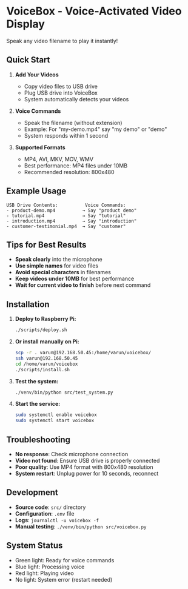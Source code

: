 # VoiceBox - Voice-Activated Video Display

Speak any video filename to play it instantly!

## Quick Start

1. **Add Your Videos**
   - Copy video files to USB drive
   - Plug USB drive into VoiceBox
   - System automatically detects your videos

2. **Voice Commands**
   - Speak the filename (without extension)
   - Example: For "my-demo.mp4" say "my demo" or "demo"
   - System responds within 1 second

3. **Supported Formats**
   - MP4, AVI, MKV, MOV, WMV
   - Best performance: MP4 files under 10MB
   - Recommended resolution: 800x480

## Example Usage

```
USB Drive Contents:          Voice Commands:
- product-demo.mp4          → Say "product demo"
- tutorial.mp4              → Say "tutorial" 
- introduction.mp4          → Say "introduction"
- customer-testimonial.mp4  → Say "customer"
```

## Tips for Best Results

- **Speak clearly** into the microphone
- **Use simple names** for video files
- **Avoid special characters** in filenames
- **Keep videos under 10MB** for best performance
- **Wait for current video to finish** before next command

## Installation

1. **Deploy to Raspberry Pi:**
   ```bash
   ./scripts/deploy.sh
   ```

2. **Or install manually on Pi:**
   ```bash
   scp -r . varun@192.168.50.45:/home/varun/voicebox/
   ssh varun@192.168.50.45
   cd /home/varun/voicebox
   ./scripts/install.sh
   ```

3. **Test the system:**
   ```bash
   ./venv/bin/python src/test_system.py
   ```

4. **Start the service:**
   ```bash
   sudo systemctl enable voicebox
   sudo systemctl start voicebox
   ```

## Troubleshooting

- **No response**: Check microphone connection
- **Video not found**: Ensure USB drive is properly connected
- **Poor quality**: Use MP4 format with 800x480 resolution
- **System restart**: Unplug power for 10 seconds, reconnect

## Development

- **Source code**: `src/` directory
- **Configuration**: `.env` file
- **Logs**: `journalctl -u voicebox -f`
- **Manual testing**: `./venv/bin/python src/voicebox.py`

## System Status

- Green light: Ready for voice commands
- Blue light: Processing voice
- Red light: Playing video
- No light: System error (restart needed)